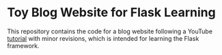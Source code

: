 # Toy Blog Website for Flask Learning
This repository contains the code for a blog website following a YouTube [tutorial](https://www.youtube.com/playlist?list=PL-osiE80TeTs4UjLw5MM6OjgkjFeUxCYH) with minor revisions, which is intended for learning the Flask framework.